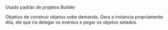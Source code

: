 Usado padrão de projetos Builder

Objetivo de construir objetos sobe demanda. Gera a instancia propriamente dita, ele que ira delegar os eventos e pegar os objetos setados.